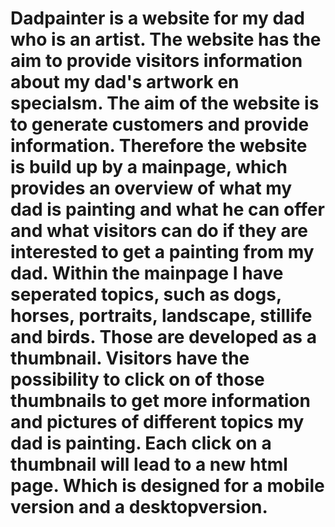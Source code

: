 # Dadpainter is a website for my dad who is an artist. The website has the aim to provide visitors information about my dad's artwork en specialsm. The aim of the website is to generate customers and provide information. Therefore the website is build up by a mainpage, which provides an overview of what my dad is painting and what he can offer and what visitors can do if they are interested to get a painting from my dad. Within the mainpage I have seperated topics, such as dogs, horses, portraits, landscape, stillife and birds. Those are developed as a thumbnail. Visitors have the possibility to click on of those thumbnails to get more information and pictures of different topics my dad is painting. Each click on a thumbnail will lead to a new html page. Which is designed for a mobile version and a desktopversion.    
